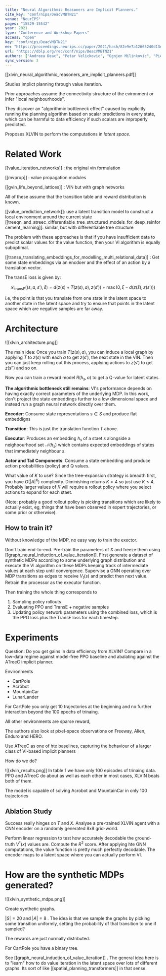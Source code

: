 ```yaml
---
title: "Neural Algorithmic Reasoners are Implicit Planners."
cite_key: "conf/nips/DeacVMBTN21"
venue: "NeurIPS"
pages: "15529-15542"
year: 2021
type: "Conference and Workshop Papers"
access: "open"
key: "conf/nips/DeacVMBTN21"
ee: "https://proceedings.neurips.cc/paper/2021/hash/82e9e7a12665240d13d0b928be28f230-Abstract.html"
url: "https://dblp.org/rec/conf/nips/DeacVMBTN21"
authors: ["Andreea Deac", "Petar Velickovic", "Ognjen Milinkovic", "Pierre-Luc Bacon", "Jian Tang", "Mladen Nikolic"]
sync_version: 3
---
```


[[xlvin_neural_algorithmic_reasoners_are_implicit_planners.pdf]]

Studies implict planning through value iteration.

Prior approaches assume the connectivity structure of the evironment or infer "local neighbourhoods".

They discover an "algorithmic bottleneck effect" caused by explicitly running the planning algorithm based on scalar predictions in every state, which can be harmful to data efficiency if such scalars are improperly predicted.

Proposes XLVIN to perform the computations in *latent space*.

# Related Work

[[value_iteration_networks]] : the original vin formulation

[[mvprop]] : value propagation modules

[[gvin_life_beyond_lattices]] : VIN but with graph networks

All of these assume that the transition table and reward distribution is known.

[[value_prediction_network]]: use a latent transition model to construct a local environment around the current state
[[treeqn_and_atreec_differentiable_tree_structured_models_for_deep_reinforcement_learning]]: similar, but with differentiable tree structure

The problem with these approaches is that if you have insufficient data to predict scalar values for the value function, then your VI algorithm is equally suboptimal.

[[transe_translating_embeddings_for_modelling_multi_relational_data]] : Get some state embeddings via an encdoer and the effect of an action by a translation vector.

The transE loss is given by:

$$
\mathcal{L}_{\text{transE}}((s, a, s'), \bar s) = d(z(s) + T(z(s), a), z(s')) + \max (0, \xi - d(z(\bar s), z(s')))
$$

i.e, the point is that you translate from one state in the latent space to another state in the latent space and try to ensure that points in the latent space which are negative samples are far away.
# Architecture
![[xlvin_architecture.png]]


The main idea: Once you train $T(z(s), a)$, you can induce a local graph by applying $T$ to $z(s)$ with each $a$ to get $z(s')$, the next state in the VIN. Then you can just keep rolling out this process, applying actions to $z(s')$ to get $z(s'')$ and so on.

Now you can train a reward model $R(h_s, a)$ to get a Q-value for latent states.

**The algorithmic bottleneck still remains**: VI's performance depends on having exactly correct parameters of the underlying MDP. In this work, don't project the state embeddings further to a low dimensional space and instead run a graph neural network directly over them.


**Encoder**: Consume state representations $s \in S$ and produce flat embeddigns

**Transition**: This is just the translation function $T$ above.

**Executor**: Produces an embedding $h_s$ of a staet $s$ alongside a neighbourhood set $\mathcal{N}(h_s)$ which contains expected embeddings of states that immediately neighbour $s$.

**Actor and Tail Components**: Consume a state embedding and produce action probabilities (policy) and Q values.

What value of $K$ to use? Since the tree-expansion strategy is breadth first, you have $O(|A|^K$) complexity. Diminishing returns $K > 4$ so just use $K \le 4$, Probably larger values of $K$ will require a rollout policy where you select actions to expand for each staet.

(Note: probably a good rollout policy is picking transitions which are likely to actually exist, eg, things that have been observed in expert trajectories, or some prior or otherwise).

## How to train it?
Without knowledge of the MDP, no easy way to train the exector.

Don't train end-to-end. Pre-train the parameters of $X$ and freeze them using [[graph_neural_induction_of_value_iteration]]. First generate a dataset of synthetic MDPs according to some underlying graph distribution and execute the VI algorithm on these MDPs keeping track of intermediate values at each step until convergence. Supervise a GNN operating over MDP transitions as edges to receive $V_t(s)$ and predict then next value. Retrain the processor as the executor function.

Then training the whole thing corresponds to

1. Sampling policy rollouts
2. Evaluating PPO and TransE + negative samples
3. Updating policy network parameters using the combined loss, which is the PPO loss plus the TransE loss for each timestep.

# Experiments

Question: Do you get gains in data efficiency from XLVIN? Compare in a low-data regime against model-free PPO baseline and abalating against the ATreeC implicit planner.

Environments

 * CartPole
 * Acrobot
 * MountainCar
 * LunarLander

For CartPole you only get 10 trajectories at the beginning and no further interaction beyond the 100 epochs of trinaing.

All other environments are sparse reward,

The authors also look at pixel-space observations on Freeway, Alien, Enduro and HERO.

Use ATreeC as one of hte baselines, capturing the behaviour of a larger class of VI-based implicit planners

How do we do?

![[xlvin_results.png]]
In table 1 we have only 100 episodes of trinaing data. PPO and ATreeC do about as well as each other in most cases, XLVIN beats both of them.

The model is capable of solving Acrobot and MountainCar in only 100 trajectories

## Ablation Study

Success really hinges on $T$ and $X$. Analyse a pre-trained XLVIN agent with a CNN encoder on a randomly generated 8x8 grid-world.

Perform linear regression to test how accurately decodable the ground-truth $V^*(x)$ values are. Compute the $R^2$ score. After applying hte GNN computations, the value function is pretty much perfectly decodable. The encoder maps to a latent space where you can actually perform VI.

# How are the synthetic MDPs generated?

![[xlvin_synthetic_mdps.png]]

Create synthetic graphs.

$|S| = 20$ and $|A| = 8$ . The idea is that we sample the graphs by picking some transition uniformly, setting the probability of that transition to one if sampled?

The rewards are just normally distributed.

For CartPole you have a binary tree.

See [[graph_neural_induction_of_value_iteration]] . The general idea here is to "learn" how to do value iteration in the latent space over lots of different graphs. Its sort of like [[spatial_planning_transformers]] in that sense.